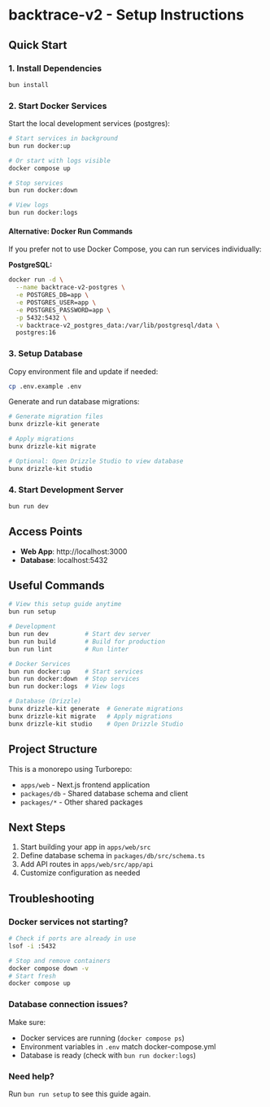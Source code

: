 # backtrace-v2 - Setup Instructions

## Quick Start

### 1. Install Dependencies

```bash
bun install
```

### 2. Start Docker Services

Start the local development services (postgres):

```bash
# Start services in background
bun run docker:up

# Or start with logs visible
docker compose up

# Stop services
bun run docker:down

# View logs
bun run docker:logs
```

#### Alternative: Docker Run Commands

If you prefer not to use Docker Compose, you can run services individually:

**PostgreSQL:**
```bash
docker run -d \
  --name backtrace-v2-postgres \
  -e POSTGRES_DB=app \
  -e POSTGRES_USER=app \
  -e POSTGRES_PASSWORD=app \
  -p 5432:5432 \
  -v backtrace-v2_postgres_data:/var/lib/postgresql/data \
  postgres:16
```

### 3. Setup Database

Copy environment file and update if needed:
```bash
cp .env.example .env
```

Generate and run database migrations:
```bash
# Generate migration files
bunx drizzle-kit generate

# Apply migrations
bunx drizzle-kit migrate

# Optional: Open Drizzle Studio to view database
bunx drizzle-kit studio
```

### 4. Start Development Server

```bash
bun run dev
```

## Access Points

- **Web App**: http://localhost:3000
- **Database**: localhost:5432

## Useful Commands

```bash
# View this setup guide anytime
bun run setup

# Development
bun run dev          # Start dev server
bun run build        # Build for production
bun run lint         # Run linter

# Docker Services
bun run docker:up    # Start services
bun run docker:down  # Stop services
bun run docker:logs  # View logs

# Database (Drizzle)
bunx drizzle-kit generate  # Generate migrations
bunx drizzle-kit migrate   # Apply migrations
bunx drizzle-kit studio    # Open Drizzle Studio
```

## Project Structure

This is a monorepo using Turborepo:

- `apps/web` - Next.js frontend application
- `packages/db` - Shared database schema and client
- `packages/*` - Other shared packages

## Next Steps

1. Start building your app in `apps/web/src`
2. Define database schema in `packages/db/src/schema.ts`
3. Add API routes in `apps/web/src/app/api`
4. Customize configuration as needed

## Troubleshooting

### Docker services not starting?

```bash
# Check if ports are already in use
lsof -i :5432

# Stop and remove containers
docker compose down -v
# Start fresh
docker compose up
```

### Database connection issues?

Make sure:
- Docker services are running (`docker compose ps`)
- Environment variables in `.env` match docker-compose.yml
- Database is ready (check with `bun run docker:logs`)

### Need help?

Run `bun run setup` to see this guide again.
